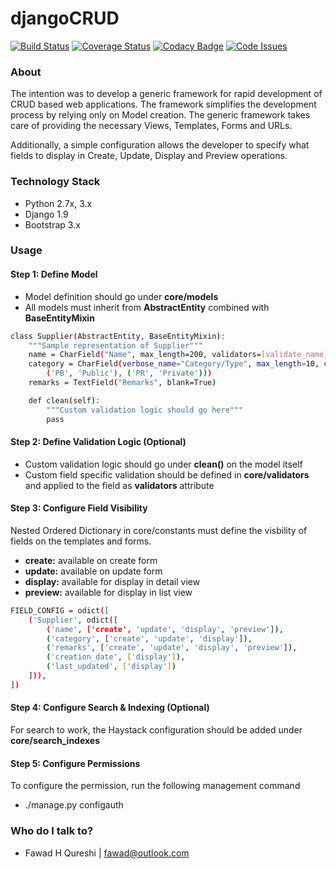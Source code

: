 # djangoCRUD

[![Build Status](https://travis-ci.org/faxad/djangoCRUD.svg?branch=master)](https://travis-ci.org/faxad/djangoCRUD)
[![Coverage Status](https://coveralls.io/repos/github/faxad/djangoCRUD/badge.svg?branch=master)](https://coveralls.io/github/faxad/djangoCRUD?branch=master)
[![Codacy Badge](https://api.codacy.com/project/badge/grade/82d97392eecb4ffab85403390f6b25af)](https://www.codacy.com/app/fawadhq/djangoCRUD)
[![Code Issues](https://www.quantifiedcode.com/api/v1/project/2807a5b5bcdb46258ef0bcf7bb4e4d0f/badge.svg)](https://www.quantifiedcode.com/app/project/2807a5b5bcdb46258ef0bcf7bb4e4d0f)

### About
The intention was to develop a generic framework for rapid development of CRUD based web applications. The framework simplifies the development process by relying only on Model creation. The generic framework takes care of providing the necessary Views, Templates, Forms and URLs.

Additionally, a simple configuration allows the developer to specify what fields to display in Create, Update, Display and Preview operations.

### Technology Stack
- Python 2.7x, 3.x
- Django 1.9
- Bootstrap 3.x

### Usage

#### Step 1: Define Model
- Model definition should go under **core/models**
- All models must inherit from **AbstractEntity** combined with **BaseEntityMixin**
```sh
class Supplier(AbstractEntity, BaseEntityMixin):
    """Sample representation of Supplier"""
    name = CharField("Name", max_length=200, validators=[validate_name])
    category = CharField(verbose_name="Category/Type", max_length=10, choices=(
        ('PB', 'Public'), ('PR', 'Private')))
    remarks = TextField("Remarks", blank=True)

    def clean(self):
        """Custom validation logic should go here"""
        pass
```
#### Step 2: Define Validation Logic (Optional)
- Custom validation logic should go under **clean()** on the model itself
- Custom field specific validation should be defined in **core/validators** and applied to the field as **validators** attribute

#### Step 3: Configure Field Visibility
Nested Ordered Dictionary in core/constants must define the visbility of fields on the templates and forms.
- **create:** available on create form
- **update:** available on update form
- **display:** available for display in detail view
- **preview:** available for display in list view
```sh
FIELD_CONFIG = odict([
    ('Supplier', odict([
        ('name', ['create', 'update', 'display', 'preview']),
        ('category', ['create', 'update', 'display']),
        ('remarks', ['create', 'update', 'display', 'preview']),
        ('creation_date', ['display']),
        ('last_updated', ['display'])
    ])),
])
```
#### Step 4: Configure Search & Indexing (Optional)
For search to work, the Haystack configuration should be added under **core/search_indexes**

#### Step 5: Configure Permissions
To configure the permission, run the following management command
- ./manage.py configauth

### Who do I talk to? ###

* Fawad H Qureshi | <fawad@outlook.com>
